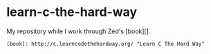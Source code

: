 learn-c-the-hard-way
====================

My repository while I work through Zed's [book][].

	[book]: http://c.learncodethehardway.org/ "Learn C The Hard Way"
